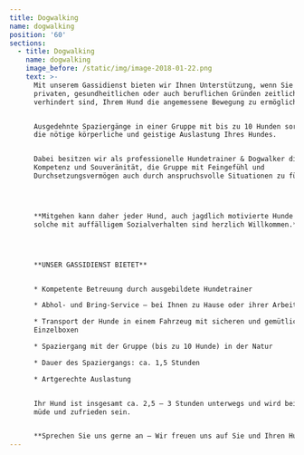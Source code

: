 ```yaml
---
title: Dogwalking
name: dogwalking
position: '60'
sections:
  - title: Dogwalking
    name: dogwalking
    image_before: /static/img/image-2018-01-22.png
    text: >-
      Mit unserem Gassidienst bieten wir Ihnen Unterstützung, wenn Sie aus
      privaten, gesundheitlichen oder auch beruflichen Gründen zeitlich
      verhindert sind, Ihrem Hund die angemessene Bewegung zu ermöglichen.


      Ausgedehnte Spaziergänge in einer Gruppe mit bis zu 10 Hunden sorgen für
      die nötige körperliche und geistige Auslastung Ihres Hundes.


      Dabei besitzen wir als professionelle Hundetrainer & Dogwalker die nötige
      Kompetenz und Souveränität, die Gruppe mit Feingefühl und
      Durchsetzungsvermögen auch durch anspruchsvolle Situationen zu führen.




      **Mitgehen kann daher jeder Hund, auch jagdlich motivierte Hunde oder
      solche mit auffälligem Sozialverhalten sind herzlich Willkommen.**




      **UNSER GASSIDIENST BIETET**


      * Kompetente Betreuung durch ausgebildete Hundetrainer

      * Abhol- und Bring-Service – bei Ihnen zu Hause oder ihrer Arbeitsstelle

      * Transport der Hunde in einem Fahrzeug mit sicheren und gemütlichen
      Einzelboxen

      * Spaziergang mit der Gruppe (bis zu 10 Hunde) in der Natur

      * Dauer des Spaziergangs: ca. 1,5 Stunden

      * Artgerechte Auslastung


      Ihr Hund ist insgesamt ca. 2,5 – 3 Stunden unterwegs und wird bei Rückkehr
      müde und zufrieden sein.


      **Sprechen Sie uns gerne an – Wir freuen uns auf Sie und Ihren Hund!**
---
```


